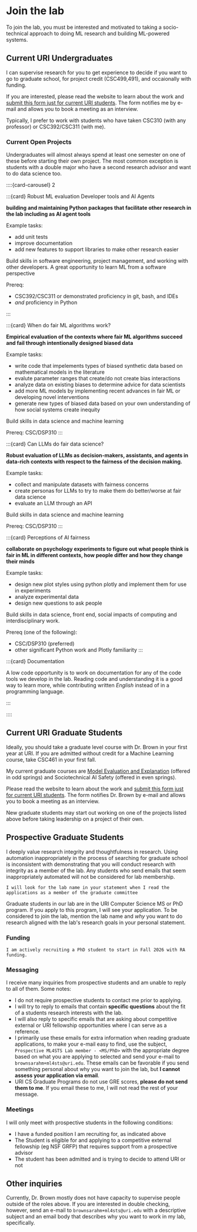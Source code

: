 # Join the lab

To join the lab, you must be interested and motivated to taking a socio-technical approach to doing ML research and building ML-powered systems. 

## Current URI Undergraduates

I can supervise research for you to get experience to decide if you want to go to graduate school, for project credit (CSC499,491), and occaionally with funding.  

If you are interested, please read the website to learn about the work and  [submit this form just for current URI students](https://forms.gle/u8JCvdRJaYLbc4To7). The form notifies me by e-mail and allows you to book a meeting as an interview.


Typically, I prefer to work with students who have taken CSC310  (with any professor) or CSC392/CSC311 (with me). 

### Current Open Projects

Undergraduates will almost always spend at least one semester on one of these before starting their own project. The most common exception is students with a double major who have a second research advisor and want to do data science too. 

::::{card-carousel} 2

:::{card} Robust ML evaluation Developer tools and AI Agents

**building and maintaining Python packages that facilitate other research in the lab including as AI agent tools**

Example tasks:
- add unit tests
- improve documentation
- add new features to support libraries to make other research easier

Build skills in software engineering, project management, and working with other developers. A great opportunity to learn ML from a software perspective

Prereq: 
- CSC392/CSC311 or demonstrated proficiency in git, bash, and IDEs
- *and* proficiency in Python

:::

:::{card} When do fair ML algorithms work? 

**Empirical evaluation of the contexts where fair ML algorithms succeed and fail through intentionally designed biased data**

Example tasks: 
- write code that impelements types of biased synthetic data based on mathematical models in the literature
- evalute parameter ranges that create/do not create bias interactions
- analyze data on existing biases to determine advice for data scientists
- add more ML models by implementing recent advances in fair ML or developing novel interventions
- generate new types of biased data based on your own understanding of how social systems create inequity

Build skills in data science and machine learning

Prereq: CSC/DSP310
:::

:::{card} Can LLMs do fair data science? 

**Robust evaluation of LLMs as decision-makers, assistants, and agents in data-rich contexts with respect to the fairness of the decision making.**

Example tasks: 
- collect and manipulate datasets with fairness concerns
- create personas for LLMs to try to make them do better/worse at fair data science
- evaluate an LLM through an API

Build skills in data science and machine learning

Prereq: CSC/DSP310
:::


:::{card} Perceptions of AI fairness

**collaborate on psychology experiments to figure out what people think is fair in ML in different contexts, how people differ and how they change their minds**

Example tasks:
- design new plot styles using python plotly and implement them for use in experiments
- analyze experimental data
- design new questions to ask people

Build skills in data science, front end, social impacts of computing and interdisciplinary work. 

Prereq (one of the following):
- CSC/DSP310 (preferred)
- other significant Python work and Plotly familiarity
:::



:::{card} Documentation

A low code opportunity is to work on documentation for any of the code tools we develop in the lab. Reading code and understanding it is a good way to learn more, while contributing
written *English* instead of in a programming language.

:::

::::


<!---
:::{card} Data Empowerment for Election workers

**collaborate with Industrial Enginers to help election workers learn data science skills by designing a short workshop**

Example Tasks:
- clean example datasets for the lesson
- examine candidate  data sets to help decide what examples to use in the lesson
- design practice problems with example datasets
- write explanations for necessary code structures
- write and test setup instructions


Prereq:
- CSC/DSP310 or STA/DSP305
- experience as a TA (preferred)
:::
--->

## Current URI Graduate Students

Ideally, you should take a graduate level course with Dr. Brown in your first year at URI.  If you are admitted without credit for a Machine Learning course, take CSC461 in your first fall.

My current graduate courses are [Model Evaluation and Explanation](https://evalexplainai.github.io/) (offered in odd springs) and Sociotechnical AI Safety (offered in even springs). 

Please read the website to learn about the work and  [submit this form just for current URI students](https://forms.gle/u8JCvdRJaYLbc4To7). The form notifies Dr. Brown by e-mail and allows you to book a meeting as an interview.

New graduate students may start out working on one of the projects listed above before taking leadership on a project of their own. 

## Prospective Graduate Students


I deeply value research integrity and thoughtfulness in research. Using automation inappropriately in the process of searching for graduate school is inconsistent with demonstrating that you will conduct research with integrity as a member of the lab. Any students who send emails that seem inappropriately automated will not be considered for lab membership. 

```{tip}
I will look for the lab name in your statement when I read the applications as a member of the graduate committee
```

Graduate students in our lab are in the URI Computer Science MS or PhD program. If you apply to this program, I will see your application. To be considered to join the lab, mention the lab name and *why* you want to do research aligned with the lab's research goals in your personal statement.  

### Funding
```{important}
I am actively recruiting a PhD student to start in Fall 2026 with RA funding. 
```

### Messaging
I receive many inquiries from prospective students and am unable to reply to all of them. Some notes: 
- I do not require prospective students to contact me prior to applying.
- I will try to reply to emails that contain **specific questions** about the fit of a students research interests with the lab.
- I will also reply to specific emails that are asking about competitive external or URI fellowship opportunities where I can serve as a reference. 
- I primarily use these emails for extra information when reading graduate applications, to make your e-mail easy to find, use the subject, `Prospective ML4STS Lab member - <MS/PhD>` with the appropriate degree based on what you are applying to selected and send your e-mail to `brownsarahm+ml4sts@uri.edu`.  These emails can be favorable if you send something personal about why you want to join the lab, but **I cannot assess your application via email**.
- URI CS Graduate Programs do not use GRE scores, **please do not send them to me**. If you email these to me, I will not read the rest of your message.  

### Meetings
I will only meet with prospective students in the following conditions:
- I have a funded position I am recruiting for, as indicated above
- The Student is eligible for and applying to a competitive external fellowship (eg NSF GRFP) that requires support from a prospective advisor
- The student has been admitted and is trying to decide to attend URI or not


## Other inquiries

Currently, Dr. Brown mostly does not have capacity to supervise people outside of the roles above.  If you are interested in double checking, however, send an e-mail to `brownsarahm+ml4sts@uri.edu` with a descriptive subject and an email body that describes why you want to work in my lab, specifically. 
